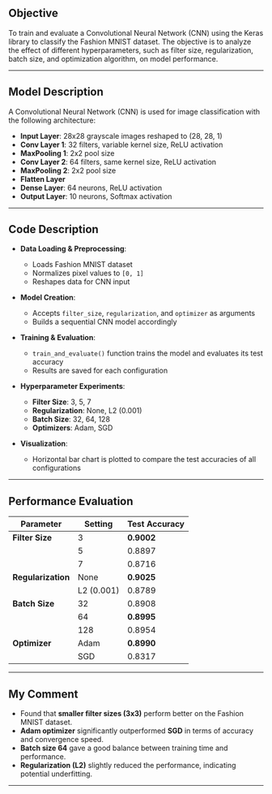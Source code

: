 ## Objective

To train and evaluate a Convolutional Neural Network (CNN) using the Keras library to classify the Fashion MNIST dataset. The objective is to analyze the effect of different hyperparameters, such as filter size, regularization, batch size, and optimization algorithm, on model performance.

---

## Model Description

A Convolutional Neural Network (CNN) is used for image classification with the following architecture:

- **Input Layer**: 28x28 grayscale images reshaped to (28, 28, 1)
- **Conv Layer 1**: 32 filters, variable kernel size, ReLU activation
- **MaxPooling 1**: 2x2 pool size
- **Conv Layer 2**: 64 filters, same kernel size, ReLU activation
- **MaxPooling 2**: 2x2 pool size
- **Flatten Layer**
- **Dense Layer**: 64 neurons, ReLU activation
- **Output Layer**: 10 neurons, Softmax activation
---

## Code Description

- **Data Loading & Preprocessing**:
  - Loads Fashion MNIST dataset
  - Normalizes pixel values to `[0, 1]`
  - Reshapes data for CNN input

- **Model Creation**:
  - Accepts `filter_size`, `regularization`, and `optimizer` as arguments
  - Builds a sequential CNN model accordingly

- **Training & Evaluation**:
  - `train_and_evaluate()` function trains the model and evaluates its test accuracy
  - Results are saved for each configuration

- **Hyperparameter Experiments**:
  - **Filter Size**: 3, 5, 7
  - **Regularization**: None, L2 (0.001)
  - **Batch Size**: 32, 64, 128
  - **Optimizers**: Adam, SGD

- **Visualization**:
  - Horizontal bar chart is plotted to compare the test accuracies of all configurations

---

## Performance Evaluation

| Parameter           | Setting              | Test Accuracy |
|---------------------|----------------------|----------------|
| **Filter Size**     | 3                    | **0.9002**     |
|                     | 5                    | 0.8897         |
|                     | 7                    | 0.8716         |
| **Regularization**  | None                 | **0.9025**     |
|                     | L2 (0.001)           | 0.8789         |
| **Batch Size**      | 32                   | 0.8908         |
|                     | 64                   | **0.8995**     |
|                     | 128                  | 0.8954         |
| **Optimizer**       | Adam                 | **0.8990**     |
|                     | SGD                  | 0.8317         |

---

## My Comment

- Found that **smaller filter sizes (3x3)** perform better on the Fashion MNIST dataset.
- **Adam optimizer** significantly outperformed **SGD** in terms of accuracy and convergence speed.
- **Batch size 64** gave a good balance between training time and performance.
- **Regularization (L2)** slightly reduced the performance, indicating potential underfitting.
---
